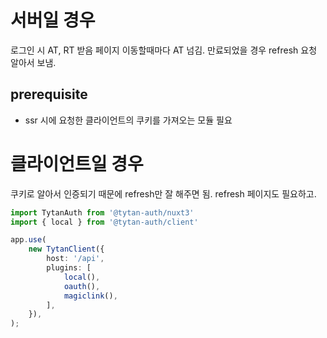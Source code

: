 # 서버일 경우
로그인 시 AT, RT 받음
페이지 이동할때마다 AT 넘김.
만료되었을 경우 refresh 요청 알아서 보냄.

## prerequisite
- ssr 시에 요청한 클라이언트의 쿠키를 가져오는 모듈 필요

# 클라이언트일 경우
쿠키로 알아서 인증되기 때문에 refresh만 잘 해주면 됨.
refresh 페이지도 필요하고.

```ts
import TytanAuth from '@tytan-auth/nuxt3'
import { local } from '@tytan-auth/client'

app.use(
    new TytanClient({
        host: '/api',
        plugins: [
            local(),
            oauth(),
            magiclink(),
        ],
    }),
);
```